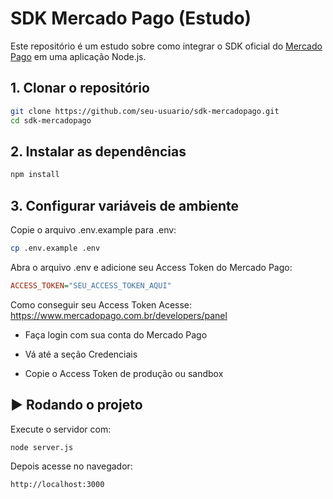 # SDK Mercado Pago (Estudo)

Este repositório é um estudo sobre como integrar o SDK oficial do [Mercado Pago](https://www.mercadopago.com.br/) em uma aplicação Node.js.


## 1. Clonar o repositório

```bash
git clone https://github.com/seu-usuario/sdk-mercadopago.git
cd sdk-mercadopago
```
## 2. Instalar as dependências

```bash
npm install
```


## 3. Configurar variáveis de ambiente

Copie o arquivo .env.example para .env:

```bash
cp .env.example .env
```

Abra o arquivo .env e adicione seu Access Token do Mercado Pago:

```ini
ACCESS_TOKEN="SEU_ACCESS_TOKEN_AQUI"
```

Como conseguir seu Access Token
Acesse: https://www.mercadopago.com.br/developers/panel

- Faça login com sua conta do Mercado Pago

- Vá até a seção Credenciais

- Copie o Access Token de produção ou sandbox

## ▶️ Rodando o projeto
Execute o servidor com:

```bash
node server.js
```

Depois acesse no navegador:

```arduino
http://localhost:3000
```